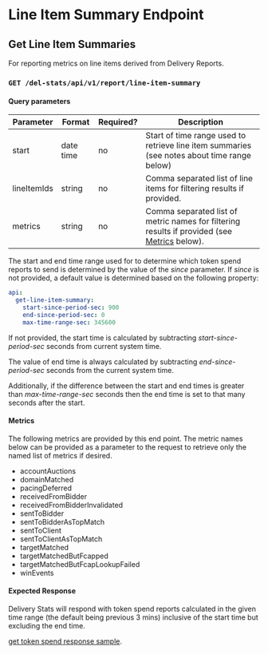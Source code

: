 # Line Item Summary Endpoint

## Get Line Item Summaries

For reporting metrics on line items derived from Delivery Reports.

### `GET /del-stats/api/v1/report/line-item-summary`

#### Query parameters

| Parameter | Format | Required? | Description |
| --- | --- | --- | --- |
| start | date time | no | Start of time range used to retrieve line item summaries (see notes about time range below)
| lineItemIds | string | no | Comma separated list of line items for filtering results if provided. |
| metrics | string | no | Comma separated list of metric names for filtering results if provided (see [Metrics](#metrics) below). |

The start and end time range used for to determine which token spend reports to send is determined by the value of the _since_ parameter.
If _since_ is not provided, a default value is determined based on the following property:

```yaml
api:
  get-line-item-summary:
    start-since-period-sec: 900
    end-since-period-sec: 0
    max-time-range-sec: 345600
```

If not provided, the start time is calculated by subtracting _start-since-period-sec_ seconds from current system time.

The value of end time is always calculated by subtracting _end-since-period-sec_ seconds from the current system time.

Additionally, if the difference between the start and end times is greater than _max-time-range-sec_ seconds then the end time
is set to that many seconds after the start.

#### Metrics

The following metrics are provided by this end point. The metric names below can be provided as a parameter
to the request to retrieve only the named list of metrics if desired.

- accountAuctions
- domainMatched
- pacingDeferred
- receivedFromBidder
- receivedFromBidderInvalidated
- sentToBidder
- sentToBidderAsTopMatch
- sentToClient
- sentToClientAsTopMatch
- targetMatched
- targetMatchedButFcapped
- targetMatchedButFcapLookupFailed
- winEvents


#### Expected Response

Delivery Stats will respond with token spend reports calculated in the given time range (the default being previous
3 mins) inclusive of the start time but excluding the end time. 

[get token spend response sample](samples/get_line_item_summary_sample.txt).

